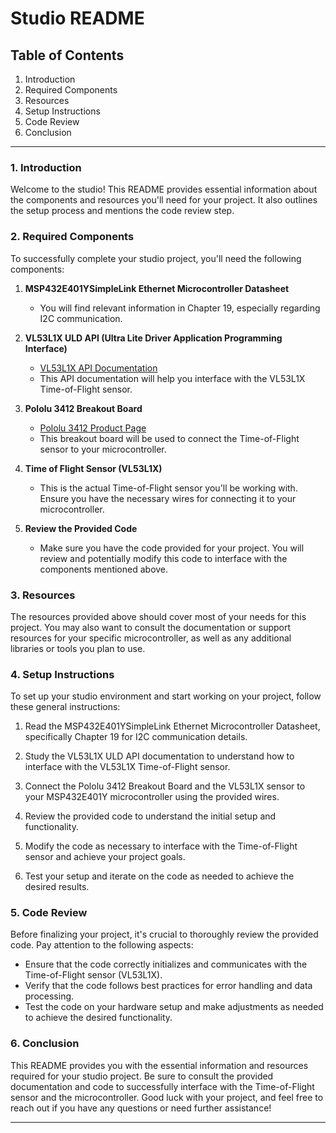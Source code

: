 # Studio README

## Table of Contents
1. Introduction
2. Required Components
3. Resources
4. Setup Instructions
5. Code Review
6. Conclusion

---

### 1. Introduction

Welcome to the studio! This README provides essential information about the components and resources you'll need for your project. It also outlines the setup process and mentions the code review step.

### 2. Required Components

To successfully complete your studio project, you'll need the following components:

1. **MSP432E401YSimpleLink Ethernet Microcontroller Datasheet**
   - You will find relevant information in Chapter 19, especially regarding I2C communication.

2. **VL53L1X ULD API (Ultra Lite Driver Application Programming Interface)**
   - [VL53L1X API Documentation](https://www.st.com/resource/en/user_manual/dm00562924-a-guide-tousing-the-vl53l1x-ultra-lite-driver-stmicroelectronics.pdf)
   - This API documentation will help you interface with the VL53L1X Time-of-Flight sensor.

3. **Pololu 3412 Breakout Board**
   - [Pololu 3412 Product Page](https://www.pololu.com/product/3415)
   - This breakout board will be used to connect the Time-of-Flight sensor to your microcontroller.

4. **Time of Flight Sensor (VL53L1X)**
   - This is the actual Time-of-Flight sensor you'll be working with. Ensure you have the necessary wires for connecting it to your microcontroller.

5. **Review the Provided Code**
   - Make sure you have the code provided for your project. You will review and potentially modify this code to interface with the components mentioned above.

### 3. Resources

The resources provided above should cover most of your needs for this project. You may also want to consult the documentation or support resources for your specific microcontroller, as well as any additional libraries or tools you plan to use.

### 4. Setup Instructions

To set up your studio environment and start working on your project, follow these general instructions:

1. Read the MSP432E401YSimpleLink Ethernet Microcontroller Datasheet, specifically Chapter 19 for I2C communication details.

2. Study the VL53L1X ULD API documentation to understand how to interface with the VL53L1X Time-of-Flight sensor.

3. Connect the Pololu 3412 Breakout Board and the VL53L1X sensor to your MSP432E401Y microcontroller using the provided wires.

4. Review the provided code to understand the initial setup and functionality.

5. Modify the code as necessary to interface with the Time-of-Flight sensor and achieve your project goals.

6. Test your setup and iterate on the code as needed to achieve the desired results.

### 5. Code Review

Before finalizing your project, it's crucial to thoroughly review the provided code. Pay attention to the following aspects:

- Ensure that the code correctly initializes and communicates with the Time-of-Flight sensor (VL53L1X).
- Verify that the code follows best practices for error handling and data processing.
- Test the code on your hardware setup and make adjustments as needed to achieve the desired functionality.

### 6. Conclusion

This README provides you with the essential information and resources required for your studio project. Be sure to consult the provided documentation and code to successfully interface with the Time-of-Flight sensor and the microcontroller. Good luck with your project, and feel free to reach out if you have any questions or need further assistance!

---
